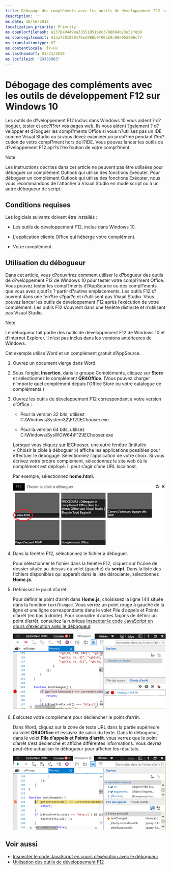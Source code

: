 ```yaml
---
title: Débogage des compléments avec les outils de développement F12 sur Windows 10
description: ''
ms.date: 10/16/2018
localization_priority: Priority
ms.openlocfilehash: e2378a0449ea33551051b9c3788b84b23a51feb8
ms.sourcegitcommit: d1aa7201820176ed986b9f00bb9c88e055906c77
ms.translationtype: HT
ms.contentlocale: fr-FR
ms.lasthandoff: 01/23/2019
ms.locfileid: "29386903"
---
```

# <a name="debug-add-ins-using-f12-developer-tools-on-windows-10"></a>Débogage des compléments avec les outils de développement F12 sur Windows 10

Les outils de d?veloppement F12 inclus dans Windows 10 vous aident ? d?boguer, tester et acc?l?rer vos pages web. Ils vous aident ?galement ? d?velopper et d?boguer les compl?ments Office si vous n?utilisez pas un IDE comme Visual Studio ou si vous devez examiner un probl?me pendant l?ex?cution de votre compl?ment hors de l?IDE. Vous pouvez lancer les outils de d?veloppement F12 apr?s l?ex?cution de votre compl?ment.

> [!NOTE]
> Les instructions décrites dans cet article ne peuvent pas être utilisées pour déboguer un complément Outlook qui utilise des fonctions Exécuter. Pour déboguer un complément Outlook qui utilise des fonctions Exécuter, nous vous recommandons de l’attacher à Visual Studio en mode script ou à un autre débogueur de script.

## <a name="prerequisites"></a>Conditions requises

Les logiciels suivants doivent être installés :

- Les outils de développement F12, inclus dans Windows 10. 
    
- L’application cliente Office qui héberge votre complément. 
    
- Votre complément. 

## <a name="using-the-debugger"></a>Utilisation du débogueur

Dans cet article, vous d?couvrirez comment utiliser le d?bogueur des outils de d?veloppement F12 de Windows 10 pour tester votre compl?ment Office. Vous pouvez tester les compl?ments d?AppSource ou des compl?ments que vous avez ajout?s ? partir d?autres emplacements. Les outils F12 s?ouvrent dans une fen?tre s?par?e et n?utilisent pas Visual Studio. Vous pouvez lancer les outils de développement F12 après l’exécution de votre complément. Les outils F12 s’ouvrent dans une fenêtre distincte et n’utilisent pas Visual Studio.

> [!NOTE]
> Le débogueur fait partie des outils de développement F12 de Windows 10 et d’Internet Explorer. Il n’est pas inclus dans les versions antérieures de Windows. 

Cet exemple utilise Word et un complément gratuit d’AppSource.

1. Ouvrez un document vierge dans Word.  
    
2. Sous l’onglet **Insertion**, dans le groupe Compléments, cliquez sur **Store** et sélectionnez le complément **QR4Office**. (Vous pouvez charger n’importe quel complément depuis l’Office Store ou votre catalogue de compléments.)
    
3. Ouvrez les outils de développement F12 correspondant à votre version d’Office :
    
   - Pour la version 32 bits, utilisez C:\Windows\System32\F12\IEChooser.exe
    
   - Pour la version 64 bits, utilisez C:\Windows\SysWOW64\F12\IEChooser.exe
    
   Lorsque vous cliquez sur IEChooser, une autre fenêtre (intitulée « Choisir la cible à déboguer ») affiche les applications possibles pour effectuer le débogage. Sélectionnez l’application de votre choix. Si vous écrivez votre propre complément, sélectionnez le site web où le complément est déployé. Il peut s’agir d’une URL localhost. 
    
   Par exemple, sélectionnez **home.html**. 
    
   ![Écran IEChooser, pointant sur le complément bulles](../images/choose-target-to-debug.png)

4. Dans la fenêtre F12, sélectionnez le fichier à déboguer.
    
   Pour sélectionner le fichier dans la fenêtre F12, cliquez sur l’icône de dossier située au-dessus du volet (gauche) du **script**. Dans la liste des fichiers disponibles qui apparaît dans la liste déroulante, sélectionnez **Home.js**.
    
5. Définissez le point d’arrêt.
    
   Pour définir le point d’arrêt dans **Home.js**, choisissez la ligne 144 située dans la fonction `textChanged`. Vous verrez un point rouge à gauche de la ligne et une ligne correspondante dans le volet Pile d’appels et Points d’arrêt (en bas à droite). Pour connaître d’autres façons de définir un point d’arrêt, consultez la rubrique [Inspecter le code JavaScript en cours d’exécution avec le débogueur](https://docs.microsoft.com/previous-versions/windows/internet-explorer/ie-developer/samples/dn255007(v=vs.85)). 
    
   ![Débogueur avec le point d’arrêt dans le fichier home.js](../images/debugger-home-js-02.png)

6. Exécutez votre complément pour déclencher le point d’arrêt.
    
   Dans Word, cliquez sur la zone de texte URL dans la partie supérieure du volet **QR4Office** et essayez de saisir du texte. Dans le débogueur, dans le volet **Pile d’appels et Points d’arrêt**, vous verrez que le point d’arrêt s’est déclenché et affiche différentes informations. Vous devrez peut-être actualiser le débogueur pour afficher les résultats.
    
   ![Débogueur avec les résultats du point d’arrêt déclenché](../images/debugger-home-js-01.png)


## <a name="see-also"></a>Voir aussi

- [Inspecter le code JavaScript en cours d’exécution avec le débogueur](https://docs.microsoft.com/previous-versions/windows/internet-explorer/ie-developer/samples/dn255007(v=vs.85))
- [Utilisation des outils de développement F12](https://docs.microsoft.com/previous-versions/windows/internet-explorer/ie-developer/samples/bg182326(v=vs.85))
